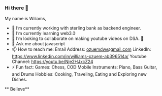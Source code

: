 ### Hi there 👋

My name is Wiliams,

- 🔭 I’m currently working with sterling bank as backend engineer.
- 🌱 I’m currently learning web3.0
- 👯 I’m looking to collaborate on making youtube videos on DSA. 🤔
- 💬 Ask me about javascript
- 📫 How to reach me: 
  Email Address: ozuemdw@gmail.com
  LinkedIn: https://www.linkedin.com/in/williams-ozuem-ab396514a/
  Youtube Channel: https://youtu.be/Nje2HJxcZ24
- ⚡ Fun fact: 
  Games: Chess, COD Mobile
  Instruments: Piano, Bass Guitar, and Drums
  Hobbies: Cooking, Traveling, Eating and Exploring new Dishes.
  
**  Believe**
